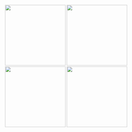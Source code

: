 <p>
   <img src = "https://github.com/Henijariwala/reexam/assets/160698403/2f7c269c-2961-4c7c-8587-19aa4a771b6b" width="200">
  <img src = "https://github.com/Henijariwala/reexam/assets/160698403/40b0a3de-c885-4499-9a6b-ee400e013d24" width="200">
  <img src ="https://github.com/Henijariwala/reexam/assets/160698403/2855669f-95db-4a28-a031-5bf4def96cc4" width="200">
  <img src ="https://github.com/Henijariwala/reexam/assets/160698403/125f33fb-6ca8-4bc1-810d-3257851c94d7" width="200">



</p>
